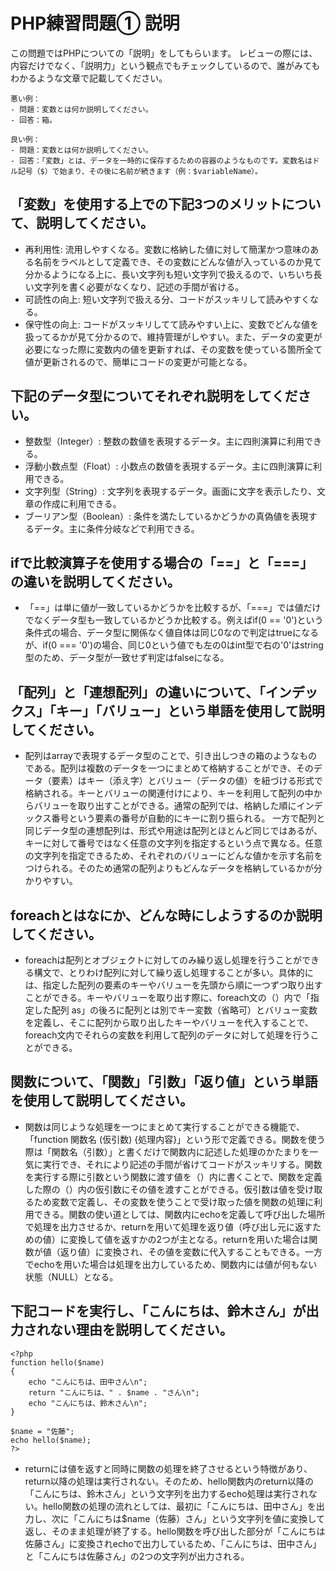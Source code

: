 # PHP練習問題① 説明
この問題ではPHPについての「説明」をしてもらいます。
レビューの際には、内容だけでなく、「説明力」という観点でもチェックしているので、誰がみてもわかるような文章で記載してください。

```
悪い例：
- 問題：変数とは何か説明してください。
- 回答：箱。

良い例：
- 問題：変数とは何か説明してください。
- 回答：「変数」とは、データを一時的に保存するための容器のようなものです。変数名はドル記号（$）で始まり、その後に名前が続きます（例：$variableName）。
```

## 「変数」を使用する上での下記3つのメリットについて、説明してください。
- 再利用性: 流用しやすくなる。変数に格納した値に対して簡潔かつ意味のある名前をラベルとして定義でき、その変数にどんな値が入っているのか見て分かるようになる上に、長い文字列も短い文字列で扱えるので、いちいち長い文字列を書く必要がなくなり、記述の手間が省ける。
- 可読性の向上: 短い文字列で扱える分、コードがスッキリして読みやすくなる。
- 保守性の向上: コードがスッキリしてて読みやすい上に、変数でどんな値を扱ってるかが見て分かるので、維持管理がしやすい。また、データの変更が必要になった際に変数内の値を更新すれば、その変数を使っている箇所全て値が更新されるので、簡単にコードの変更が可能となる。

## 下記のデータ型についてそれぞれ説明をしてください。
- 整数型（Integer）: 整数の数値を表現するデータ。主に四則演算に利用できる。
- 浮動小数点型（Float）: 小数点の数値を表現するデータ。主に四則演算に利用できる。
- 文字列型（String）: 文字列を表現するデータ。画面に文字を表示したり、文章の作成に利用できる。
- ブーリアン型（Boolean）: 条件を満たしているかどうかの真偽値を表現するデータ。主に条件分岐などで利用できる。

## ifで比較演算子を使用する場合の「==」と「===」の違いを説明してください。
- 「==」は単に値が一致しているかどうかを比較するが、「===」では値だけでなくデータ型も一致しているかどうか比較する。例えばif(0 == '0')という条件式の場合、データ型に関係なく値自体は同じ0なので判定はtrueになるが、if(0 === '0')の場合、同じ0という値でも左の0はint型で右の'0'はstring型のため、データ型が一致せず判定はfalseになる。

## 「配列」と「連想配列」の違いについて、「インデックス」「キー」「バリュー」という単語を使用して説明してください。
- 配列はarrayで表現するデータ型のことで、引き出しつきの箱のようなものである。配列は複数のデータを一つにまとめて格納することができ、そのデータ（要素）はキー（添え字）とバリュー（データの値）を紐づける形式で格納される。キーとバリューの関連付けにより、キーを利用して配列の中からバリューを取り出すことができる。通常の配列では、格納した順にインデックス番号という要素の番号が自動的にキーに割り振られる。
一方で配列と同じデータ型の連想配列は、形式や用途は配列とほとんど同じではあるが、キーに対して番号ではなく任意の文字列を指定するという点で異なる。任意の文字列を指定できるため、それぞれのバリューにどんな値かを示す名前をつけられる。そのため通常の配列よりもどんなデータを格納しているかが分かりやすい。

## foreachとはなにか、どんな時にしようするのか説明してください。
- foreachは配列とオブジェクトに対してのみ繰り返し処理を行うことができる構文で、とりわけ配列に対して繰り返し処理することが多い。具体的には、指定した配列の要素のキーやバリューを先頭から順に一つずつ取り出すことができる。キーやバリューを取り出す際に、foreach文の（）内で「指定した配列 as」の後ろに配列とは別でキー変数（省略可）とバリュー変数を定義し、そこに配列から取り出したキーやバリューを代入することで、foreach文内でそれらの変数を利用して配列のデータに対して処理を行うことができる。

## 関数について、「関数」「引数」「返り値」という単語を使用して説明してください。
- 関数は同じような処理を一つにまとめて実行することができる機能で、「function 関数名 (仮引数) {処理内容}」という形で定義できる。関数を使う際は「関数名（引数）」と書くだけで関数内に記述した処理のかたまりを一気に実行でき、それにより記述の手間が省けてコードがスッキリする。関数を実行する際に引数という関数に渡す値を（）内に書くことで、関数を定義した際の（）内の仮引数にその値を渡すことができる。仮引数は値を受け取るため変数で定義し、その変数を使うことで受け取った値を関数の処理に利用できる。関数の使い道としては、関数内にechoを定義して呼び出した場所で処理を出力させるか、returnを用いて処理を返り値（呼び出し元に返すための値）に変換して値を返すかの2つが主となる。returnを用いた場合は関数が値（返り値）に変換され、その値を変数に代入することもできる。一方でechoを用いた場合は処理を出力しているため、関数内には値が何もない状態（NULL）となる。

## 下記コードを実行し、「こんにちは、鈴木さん」が出力されない理由を説明してください。
```
<?php
function hello($name)
{
    echo "こんにちは、田中さん\n";
    return "こんにちは、" . $name . "さん\n";
    echo "こんにちは、鈴木さん\n";
}

$name = "佐藤";
echo hello($name);
?>
```
- returnには値を返すと同時に関数の処理を終了させるという特徴があり、return以降の処理は実行されない。そのため、hello関数内のreturn以降の「こんにちは、鈴木さん」という文字列を出力するecho処理は実行されない。hello関数の処理の流れとしては、最初に「こんにちは、田中さん」を出力し、次に「こんにちは$name（佐藤）さん」という文字列を値に変換して返し、そのまま処理が終了する。hello関数を呼び出した部分が「こんにちは佐藤さん」に変換されechoで出力しているため、「こんにちは、田中さん」と「こんにちは佐藤さん」の2つの文字列が出力される。
